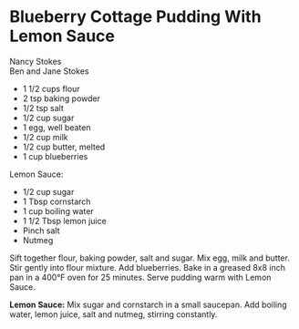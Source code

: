 # Blueberry Cottage Pudding With Lemon Sauce

Nancy Stokes<br/>
Ben and Jane Stokes

- 1 1/2 cups flour
- 2 tsp baking powder
- 1/2 tsp salt
- 1/2 cup sugar
- 1 egg, well beaten
- 1/2 cup milk
- 1/2 cup butter, melted
- 1 cup blueberries

Lemon Sauce:

- 1/2 cup sugar
- 1 Tbsp cornstarch
- 1 cup boiling water
- 1 1/2 Tbsp lemon juice
- Pinch salt
- Nutmeg

Sift together flour, baking powder, salt and sugar. Mix egg, milk and butter. Stir gently into flour mixture. Add blueberries. Bake in a greased 8x8 inch pan in a 400°F oven for 25 minutes. Serve pudding warm with Lemon Sauce.

**Lemon Sauce:** Mix sugar and cornstarch in a small saucepan. Add boiling water, lemon juice, salt and nutmeg, stirring constantly.